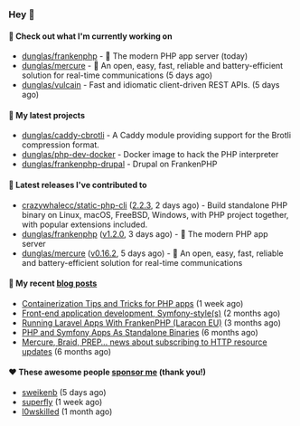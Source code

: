 ### Hey 👋

#### 👷 Check out what I'm currently working on

- [dunglas/frankenphp](https://github.com/dunglas/frankenphp) - 🧟 The modern PHP app server (today)
- [dunglas/mercure](https://github.com/dunglas/mercure) - 🪽 An open, easy, fast, reliable and battery-efficient solution for real-time communications (5 days ago)
- [dunglas/vulcain](https://github.com/dunglas/vulcain) - Fast and idiomatic client-driven REST APIs. (5 days ago)

#### 🌱 My latest projects

- [dunglas/caddy-cbrotli](https://github.com/dunglas/caddy-cbrotli) - A Caddy module providing support for the Brotli compression format.
- [dunglas/php-dev-docker](https://github.com/dunglas/php-dev-docker) - Docker image to hack the PHP interpreter
- [dunglas/frankenphp-drupal](https://github.com/dunglas/frankenphp-drupal) - Drupal on FrankenPHP

#### 🔭 Latest releases I've contributed to

- [crazywhalecc/static-php-cli](https://github.com/crazywhalecc/static-php-cli) ([2.2.3](https://github.com/crazywhalecc/static-php-cli/releases/tag/2.2.3), 2 days ago) - Build standalone PHP binary on Linux, macOS, FreeBSD, Windows, with PHP project together, with popular extensions included.
- [dunglas/frankenphp](https://github.com/dunglas/frankenphp) ([v1.2.0](https://github.com/dunglas/frankenphp/releases/tag/v1.2.0), 3 days ago) - 🧟 The modern PHP app server
- [dunglas/mercure](https://github.com/dunglas/mercure) ([v0.16.2](https://github.com/dunglas/mercure/releases/tag/v0.16.2), 5 days ago) - 🪽 An open, easy, fast, reliable and battery-efficient solution for real-time communications

#### 📜 My recent [blog posts](https://dunglas.fr)

- [Containerization Tips and Tricks for PHP apps](https://dunglas.dev/2024/05/containerization-tips-and-tricks-for-php-apps/) (1 week ago)
- [Front-end application development, Symfony-style(s)](https://dunglas.dev/2024/04/front-end-application-development-symfony-styles/) (2 months ago)
- [Running Laravel Apps With FrankenPHP (Laracon EU)](https://dunglas.dev/2024/02/running-laravel-apps-with-frankenphp-laracon-eu/) (3 months ago)
- [PHP and Symfony Apps As Standalone Binaries](https://dunglas.dev/2023/12/php-and-symfony-apps-as-standalone-binaries/) (6 months ago)
- [Mercure, Braid, PREP… news about subscribing to HTTP resource updates](https://dunglas.dev/2023/11/mercure-braid-prep-news-about-subscribing-to-http-resource-updates/) (6 months ago)

#### ❤️ These awesome people [sponsor me](https://github.com/sponsors/dunglas) (thank you!)

- [sweikenb](https://github.com/sweikenb) (5 days ago)
- [superfly](https://github.com/superfly) (1 week ago)
- [l0wskilled](https://github.com/l0wskilled) (1 month ago)
